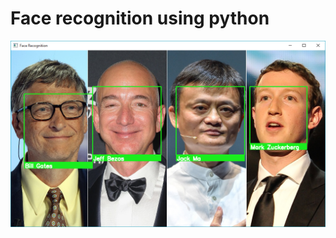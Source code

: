 # Face recognition using python

<img src="https://raw.githubusercontent.com/GH0STH4CKER/Face_Recognition/main/images/face_recog_4in1.png" width=550px>
